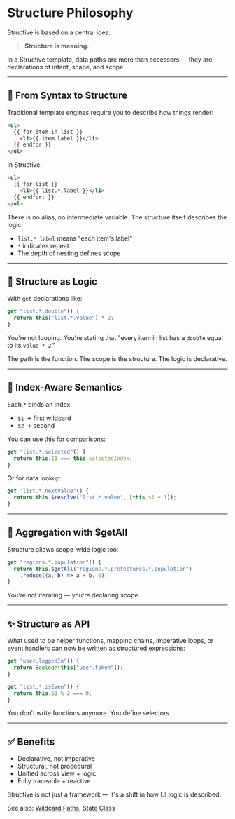 # Structure Philosophy

Structive is based on a central idea:

> **Structure is meaning.**

In a Structive template, data paths are more than accessors — they are declarations of intent, shape, and scope.

---

## 📐 From Syntax to Structure

Traditional template engines require you to describe how things render:

```html
<ul>
  {{ for:item in list }}
    <li>{{ item.label }}</li>
  {{ endfor }}
</ul>
```

In Structive:

```html
<ul>
  {{ for:list }}
    <li>{{ list.*.label }}</li>
  {{ endfor: }}
</ul>
```

There is no alias, no intermediate variable. The structure itself describes the logic:
- `list.*.label` means "each item's label"
- `*` indicates repeat
- The depth of nesting defines scope

---

## 🧠 Structure as Logic

With `get` declarations like:

```ts
get "list.*.double"() {
  return this["list.*.value"] * 2;
}
```

You're not looping. You're stating that "every item in list has a `double` equal to its `value * 2`."

The path is the function. The scope is the structure. The logic is declarative.

---

## 🔢 Index-Aware Semantics

Each `*` binds an index:
- `$1` → first wildcard
- `$2` → second

You can use this for comparisons:

```ts
get "list.*.selected"() {
  return this.$1 === this.selectedIndex;
}
```

Or for data lookup:

```ts
get "list.*.nextValue"() {
  return this.$resolve("list.*.value", [this.$1 + 1]);
}
```

---

## 🧩 Aggregation with $getAll

Structure allows scope-wide logic too:

```ts
get "regions.*.population"() {
  return this.$getAll("regions.*.prefectures.*.population")
    .reduce((a, b) => a + b, 0);
}
```

You're not iterating — you're declaring scope.

---

## ✨ Structure as API

What used to be helper functions, mapping chains, imperative loops, or event handlers can now be written as structured expressions:

```ts
get "user.loggedIn"() {
  return Boolean(this["user.token"]);
}
```

```ts
get "list.*.isEven"() {
  return this.$1 % 2 === 0;
}
```

You don't write functions anymore. You define selectors.

---

## ✅ Benefits

- Declarative, not imperative
- Structural, not procedural
- Unified across view + logic
- Fully traceable + reactive

Structive is not just a framework — it's a shift in how UI logic is described.

See also: [Wildcard Paths](./wildcard-paths.md), [State Class](./state-class.md)

